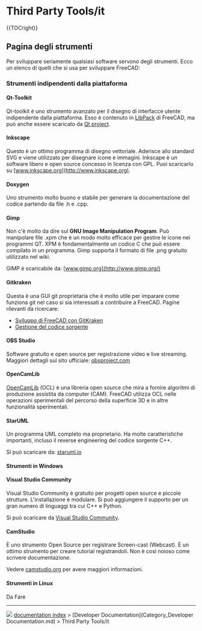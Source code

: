 # Third Party Tools/it
{{TOCright}}



## Pagina degli strumenti 

Per sviluppare seriamente qualsiasi software servono degli strumenti. Ecco un elenco di quelli che si usa per sviluppare FreeCAD:



### Strumenti indipendenti dalla piattaforma 

#### Qt-Toolkit 

Qt-toolkit è uno strumento avanzato per il disegno di interfacce utente indipendente dalla piattaforma. Esso è contenuto in [LibPack](Third_Party_Libraries/it#LibPack.md) di FreeCAD, ma può anche essere scaricato da [Qt project](http://qt-project.org/downloads).

#### Inkscape

Questo è un ottimo programma di disegno vettoriale. Aderisce allo standard SVG e viene utilizzato per disegnare icone e immagini. Inkscape è un software libero e open source concesso in licenza con GPL. Puoi scaricarlo su [www.inkscape.org](http://www.inkscape.org).

#### Doxygen

Uno strumento molto buono e stabile per generare la documentazione del codice partendo da file .h e .cpp.

#### Gimp

Non c\'è molto da dire sul **GNU Image Manipulation Program**. Può manipolare file .xpm che è un modo molto efficace per gestire le icone nei programmi QT. XPM è fondamentalmente un codice C che può essere compilato in un programma. Gimp supporta il formato di file .png gratuito utilizzato nel wiki.

GIMP è scaricabile da: [www.gimp.org](http://www.gimp.org/)

#### Gitkraken

Questa è una GUI git proprietaria che è molto utile per imparare come funziona git nel caso si sia interessati a contribuire a FreeCAD. Pagine rilevanti da ricercare:

-   [Sviluppo di FreeCAD con GitKraken](Developing_FreeCAD_with_GitKraken/it.md)
-   [Gestione del codice sorgente](Source_code_management/it.md)

#### OBS Studio 

Software gratuito e open source per registrazione video e live streaming. Maggiori dettagli sul sito ufficiale: [obsproject.com](https://obsproject.com/)

#### OpenCamLib

[OpenCamLib](OpenCamLib.md) (OCL) è una libreria open source che mira a fornire algoritmi di produzione assistita da computer (CAM). FreeCAD utilizza OCL nelle operazioni sperimentali del percorso della superficie 3D e in altre funzionalità sperimentali.

#### StarUML

Un programma UML completo ma proprietario. Ha molte caratteristiche importanti, incluso il reverse engineering del codice sorgente C++.

Si può scaricare da: [staruml.io](http://staruml.io)



#### Strumenti in Windows 

#### Visual Studio Community 

Visual Studio Community è gratuito per progetti open source e piccole strutture. L\'installazione è modulare. Si può aggiungere il supporto per un gran numero di linguaggi tra cui C++ e Python.

Si può scaricare da [Visual Studio Community](https://visualstudio.microsoft.com/fr/vs/community).

#### CamStudio

È uno strumento Open Source per registrare Screen-cast (Webcast). È un ottimo strumento per creare tutorial registrandoli. Non è così noioso come scrivere documentazione.

Vedere [camstudio.org](http://camstudio.org/) per avere maggiori informazioni.



#### Strumenti in Linux 

Da Fare



---
![](images/Right_arrow.png) [documentation index](../README.md) > [Developer Documentation](Category_Developer Documentation.md) > Third Party Tools/it
